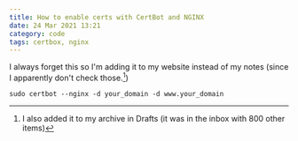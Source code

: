 ```yaml
---
title: How to enable certs with CertBot and NGINX
date: 24 Mar 2021 13:21
category: code
tags: certbox, nginx
---
```


I always forget this so I'm adding it to my website instead of my notes (since I apparently don't check those.[^1])

`sudo certbot --nginx -d your_domain -d www.your_domain`

[^1]: I also added it to my archive in Drafts (it was in the inbox with 800 other items)

